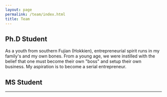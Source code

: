 ```yaml
---
layout: page
permalink: /team/index.html
title: Team
---
```


## Ph.D Student

As a youth from southern Fujian (Hokkien), entrepreneurial spirit runs in my family's and my own bones. From a young age, we were instilled with the belief that one must become their own "boss" and setup their own business. My aspiration is to become a serial entrepreneur.<br>

## MS Student
---

